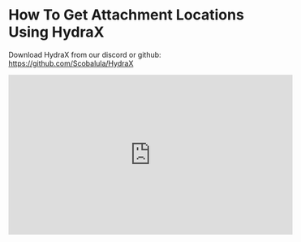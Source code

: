 # How To Get Attachment Locations Using HydraX

Download HydraX from our discord or github: https://github.com/Scobalula/HydraX

<iframe 
  width="560" 
  height="315" 
  src="https://www.youtube.com/embed/LbxPl0Dnl6M?si=YRJFzZbP0k6Dqg49" 
  title="YouTube video player" 
  frameborder="0" 
  allow="accelerometer; autoplay; clipboard-write; encrypted-media; gyroscope; picture-in-picture; web-share"
  allowfullscreen>
</iframe>

<profile username="Sloth" handle="SadSlothXL" profileImage="/profile/sloth.png"/>